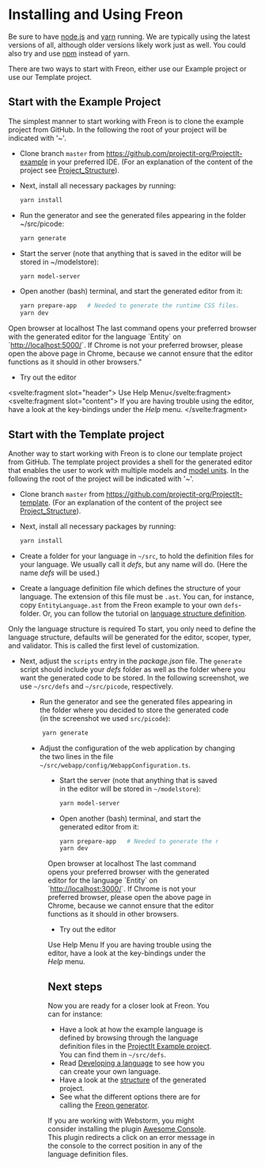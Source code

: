 <script>
    import Note from "../../lib/notes/Note.svelte";
    import Figure from "../../lib/figures/Figure.svelte";
</script>

# Installing and Using Freon

Be sure to have <a href="https://nodejs.org/" target="_blank">node.js</a> 
and <a href="https://yarnpkg.com/" target="_blank">yarn</a>
running. We are typically using the latest versions of all,
although older versions likely work just as well.
You could also try and use <a href="https://www.npmjs.com/" target="_blank">npm</a> instead of yarn.

There are two ways to start with Freon, either use our
Example project or use our Template project.

## Start with the Example Project
The simplest manner to start working with Freon is to clone the example project from GitHub.
In the following the root of your project will be indicated with '~'.

*   Clone branch `master` from <a href="https://github.com/projectit-org/ProjectIt-example" target="_blank">
    https://github.com/projectit-org/ProjectIt-example</a> in your preferred IDE.
    (For an explanation of the content of the project see 
    [Project_Structure](/020_Getting_Started/020_Project_Structure)).
    
*   Next, install all necessary packages by running: 
    ```bash
    yarn install
    ```

*   Run the generator and see the generated files appearing in the folder ~/src/picode:
    ```bash
    yarn generate
    ```

*   Start the server (note that anything that is saved in the editor will be stored in ~/modelstore):
    ```bash
    yarn model-server
    ```

*	Open another (bash) terminal, and start the generated editor from it:
    ```bash
    yarn prepare-app   # Needed to generate the runtime CSS files.
    yarn dev
    ```
     
<Note>
<svelte:fragment slot="header">Open browser at localhost</svelte:fragment>
<svelte:fragment slot="content">
The last command opens your preferred browser with the generated editor for the language `Entity` on
`<a href="http://localhost:5000/" target="_blank">http://localhost:5000/</a>`. If Chrome is not
your preferred browser, please open the above page in Chrome, because we cannot
ensure that the editor functions as it should in other browsers."
</svelte:fragment></Note>

*   Try out the editor

<Note><svelte:fragment slot="header"> Use Help Menu</svelte:fragment><svelte:fragment slot="content">
If you are having trouble using the editor, have a look at the key-bindings under the <em>Help</em> menu.
</svelte:fragment></Note>

## Start with the Template project

Another way to start working with Freon is to clone our template project from GitHub. The template 
project provides a shell for the generated editor that enables the user to work with multiple models and
[model units](/010_Intro/030_Models_and_Model_Units).
In the following the root of the project will be indicated with '~'.

*   Clone branch `master` from <a href="https://github.com/projectit-org/ProjectIt-template" target="_blank">
    https://github.com/projectit-org/ProjectIt-template</a>.
    (For an explanation of the content of the project see
    [Project_Structure](/020_Getting_Started/020_Project_Structure)).

*   Next, install all necessary packages by running:
    ```bash
    yarn install
    ```

*   Create a folder for your language in `~/src`, to hold the definition files for your language.
    We usually call it *defs*, but any name will do. (Here the name *defs* will be used.)

*	Create a language definition file which defines the structure of your language. The 
     extension of this file must be `.ast`. You can, for instance, copy
     `EntityLanguage.ast` from the Freon example to your own `defs`-folder. Or, you can follow the 
     tutorial on [language structure definition](/030_Developing_a_Language/010_Default_Level).

<Note>
    <svelte:fragment slot="header"> Only the language structure is required</svelte:fragment>
    <svelte:fragment slot="content">
    To start, you only need to define the language structure,
    defaults will be generated for the editor, scoper, typer, and validator. This is called the first
    level of customization.
    </svelte:fragment>
</Note>

*   Next, adjust the `scripts` entry in the *package.json* file. The `generate`
    script should include your *defs* folder as well as the folder where you want the 
    generated code to be stored.
    In the following screenshot, we use `~/src/defs` and `~/src/picode`, respectively.

<Figure 
imageName={'packagejsonadjustment.png'} 
caption={'Screenshot of package.json'}
figureNumber={1}
/>

*   Run the generator and see the generated files appearing in the folder where you
decided to store the generated code (in the screenshot we used `src/picode`):
    
```bash
    yarn generate
```

*   Adjust the configuration of the web application by changing the two lines in the file
`~/src/webapp/config/WebappConfiguration.ts`.
<Figure 
imageName={'webappconfiguration.png'} 
caption={'Screenshot of WebappConfiguration'}
figureNumber={2}
/>

*   Start the server (note that anything that is saved in the editor will be stored in `~/modelstore`): 
    ```bash
    yarn model-server
    ```

*	Open another (bash) terminal, and start the generated editor from it: 
    ```bash
    yarn prepare-app   # Needed to generate the runtime CSS files.
    yarn dev
    ```
     
<Note>
<svelte:fragment slot="header">Open browser at localhost</svelte:fragment>
<svelte:fragment slot="content">
    The last command opens your preferred browser with the generated editor for the language
    `Entity` on `<a href="http://localhost:3000/" target="_blank">http://localhost:3000/</a>`. 
    If Chrome is not your preferred browser, please open the above page in Chrome, because we 
    cannot ensure that the editor functions as it should in other browsers.
</svelte:fragment>
</Note>

*   Try out the editor
    
<Note>
<svelte:fragment slot="header">Use Help Menu</svelte:fragment>
<svelte:fragment slot="content">
If you are having trouble using the editor, have a look at the key-bindings under the <em>Help</em> menu.
</svelte:fragment>
</Note>

## Next steps
Now you are ready for a closer look at Freon. You can for instance:

* Have a look at how the example language is defined by browsing through the language definition
files in the <a href="https://github.com/projectit-org/ProjectIt-example" target="_blank">ProjectIt Example project</a>.
  You can find them in `~/src/defs`.
* Read [Developing a language](/030_Developing_a_Language) to see how you can create your own language.
* Have a look at the [structure](/020_Getting_Started/020_Project_Structure) of the generated project.
* See what the different options there are for calling the [Freon generator](/020_Getting_Started/030_Calling_the_Generator).

If you are working with Webstorm, you might consider installing the 
plugin <a href="https://plugins.jetbrains.com/plugin/7677-awesome-console" target="_blank">Awesome Console</a>.
This plugin redirects a click on an error message in the console to the correct position in any of the language definition files.
